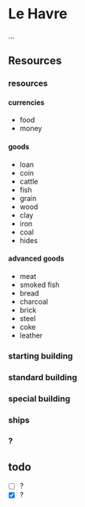 # Le Havre

...

## Resources

### resources

#### currencies

* food
* money

#### goods

* loan
* coin
* cattle
* fish
* grain
* wood
* clay
* iron
* coal
* hides

#### advanced goods

* meat
* smoked fish
* bread
* charcoal
* brick
* steel
* coke
* leather

### starting building

### standard building

### special building

### ships

### ?



## todo

+ [ ] ?  
+ [X] ?  
